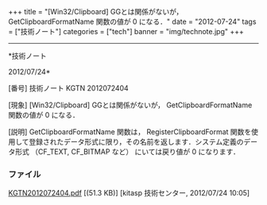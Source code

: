 ﻿+++
title = "[Win32/Clipboard] GGとは関係がないが， GetClipboardFormatName 関数の値が 0 になる．"
date = "2012-07-24"
tags = ["技術ノート"]
categories = ["tech"]
banner = "img/technote.jpg"
+++

-----------------------------------------------------------------------------------------------------------------------------

*技術ノート

2012/07/24*


[番号]
技術ノート KGTN 2012072404

[現象]
[Win32/Clipboard] GGとは関係がないが， GetClipboardFormatName
関数の値が 0 になる．

[説明]
GetClipboardFormatName 関数は， RegisterClipboardFormat
関数を使用して登録されたデータ形式に限り，その名前を返します．システム定義のデータ形式
（CF_TEXT, CF_BITMAP など） にいては戻り値が 0 になります．


### ファイル

 
 


[KGTN2012072404.pdf](http://techreport.kitasp.net/attachments/download/956/KGTN2012072404.pdf)
 [(51.3 KB)] [kitasp 技術センター, 2012/07/24
10:05]


 


 

